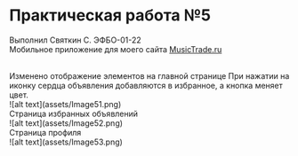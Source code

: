# Практическая работа №5
Выполнил Святкин С. ЭФБО-01-22
<br>
Мобильное приложение для моего сайта [MusicTrade.ru](https://github.com/sv022/MusicTrade/tree/main)

<br>
Изменено отображение элементов на главной странице
При нажатии на иконку сердца объявления добавляются в избранное, а кнопка меняет цвет.
<br>
![alt text](assets/Image51.png)
<br>
Страница избранных объявлений
<br>
![alt text](assets/Image52.png)
<br>
Страница профиля
<br>
![alt text](assets/Image53.png)
<br>

